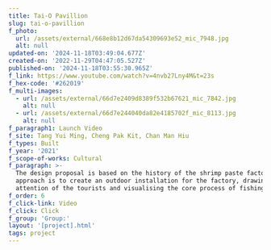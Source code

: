 ```yaml
---
title: Tai-O Pavillion
slug: tai-o-pavillion
f_photo:
  url: /assets/external/668e8b12d67da54309693e52_mic_7948.jpg
  alt: null
updated-on: '2024-11-18T03:49:04.677Z'
created-on: '2022-11-29T04:47:05.527Z'
published-on: '2024-11-18T03:55:30.965Z'
f_link: https://www.youtube.com/watch?v=4nvb27Lny4M&t=23s
f_hex-code: '#262019'
f_multi-images:
  - url: /assets/external/66d7e2409d8389f532b67621_mic_7842.jpg
    alt: null
  - url: /assets/external/66d7e244040da82e4185702f_mic_8113.jpg
    alt: null
f_paragraph1: Launch Video
f_site: Tang Yui Ming, Cheng Pak Kit, Chan Man Hiu
f_types: Built
f_year: '2021'
f_scope-of-works: Cultural
f_paragraph: >-
  The design proposal is based on the history of the shrimp paste factory. Our
  approach is to create an outdoor installation for the factory, drawing the
  attention of the tourists and visualising the core process of fishing.
f_order: 6
f_click-link: Video
f_click: Click
f_group: 'Group:'
layout: '[project].html'
tags: project
---
```



